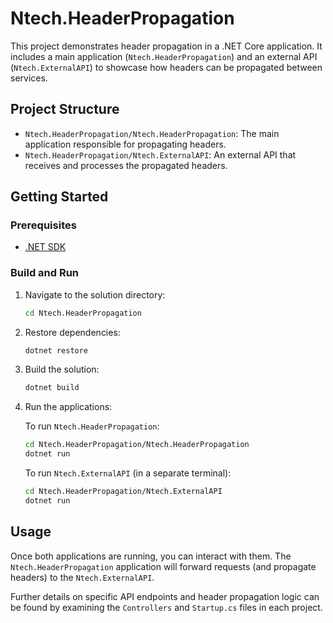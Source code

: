 # Ntech.HeaderPropagation

This project demonstrates header propagation in a .NET Core application. It includes a main application (`Ntech.HeaderPropagation`) and an external API (`Ntech.ExternalAPI`) to showcase how headers can be propagated between services.

## Project Structure

- `Ntech.HeaderPropagation/Ntech.HeaderPropagation`: The main application responsible for propagating headers.
- `Ntech.HeaderPropagation/Ntech.ExternalAPI`: An external API that receives and processes the propagated headers.

## Getting Started

### Prerequisites

- [.NET SDK](https://dotnet.microsoft.com/download)

### Build and Run

1. Navigate to the solution directory:

   ```bash
   cd Ntech.HeaderPropagation
   ```

2. Restore dependencies:

   ```bash
   dotnet restore
   ```

3. Build the solution:

   ```bash
   dotnet build
   ```

4. Run the applications:

   To run `Ntech.HeaderPropagation`:
   ```bash
   cd Ntech.HeaderPropagation/Ntech.HeaderPropagation
   dotnet run
   ```

   To run `Ntech.ExternalAPI` (in a separate terminal):
   ```bash
   cd Ntech.HeaderPropagation/Ntech.ExternalAPI
   dotnet run
   ```

## Usage

Once both applications are running, you can interact with them. The `Ntech.HeaderPropagation` application will forward requests (and propagate headers) to the `Ntech.ExternalAPI`.

Further details on specific API endpoints and header propagation logic can be found by examining the `Controllers` and `Startup.cs` files in each project. 
